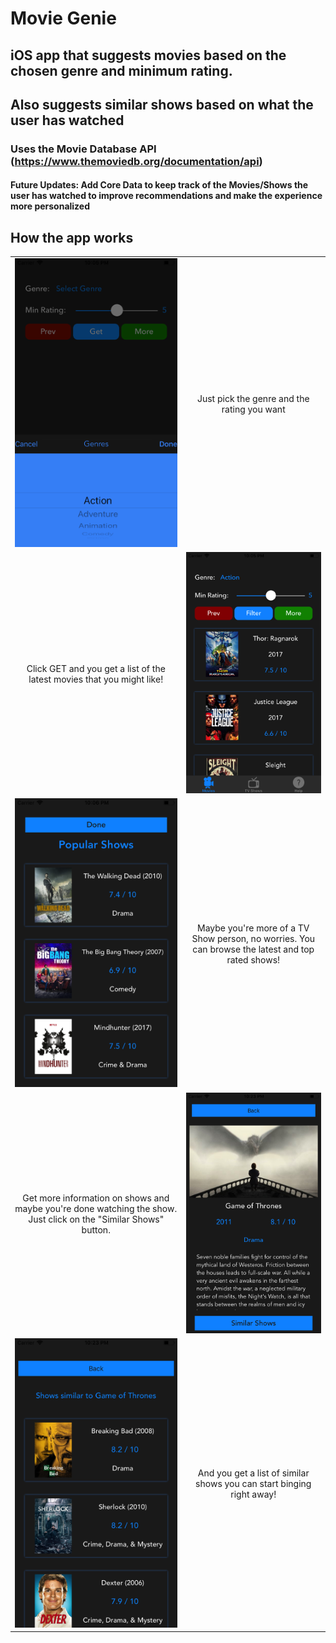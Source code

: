 # Movie Genie
## iOS app that suggests movies based on the chosen genre and minimum rating.
## Also suggests similar shows based on what the user has watched
### Uses the Movie Database API (https://www.themoviedb.org/documentation/api) 

#### Future Updates: Add Core Data to keep track of the Movies/Shows the user has watched to improve recommendations and make the experience more personalized ####

## How the app works
<table style="width:100%">
  <tr>
    <td>
      <img src="https://github.com/mvish97/MovieSuggestor/blob/master/Movie%20Genie%20Media/2_Genre_Selection.png" width="400">
    </td>
    <td align="center">
      Just pick the genre and the rating you want
    </td>
  </tr>
  <tr>
    <td align="center">
      Click GET and you get a list of the latest movies that you might like!
    </td>
    <td>
      <img src="https://github.com/mvish97/MovieSuggestor/blob/master/Movie%20Genie%20Media/3_Movie_List.png" width="400">
    </td>
  </tr>
  <tr>
    <td>
      <img src="https://github.com/mvish97/MovieSuggestor/blob/master/Movie%20Genie%20Media/4_Popular_Shows.png" width="400">
    </td>
    <td align="center">
      Maybe you're more of a TV Show person, no worries. You can browse the latest and top rated shows!
    </td>
  </tr>
  <tr>
    <td align="center">
      Get more information on shows and maybe you're done watching the show. Just click on the "Similar Shows" button.
    </td>
    <td>
      <img src="https://github.com/mvish97/MovieSuggestor/blob/master/Movie%20Genie%20Media/5_Show_Info.png" width="400">
    </td>
  </tr>
  <tr>
    <td>
      <img src="https://github.com/mvish97/MovieSuggestor/blob/master/Movie%20Genie%20Media/6_Similar_Shows.png" width="400">
    </td>
    <td align="center">
      And you get a list of similar shows you can start binging right away!
    </td>
  </tr>
